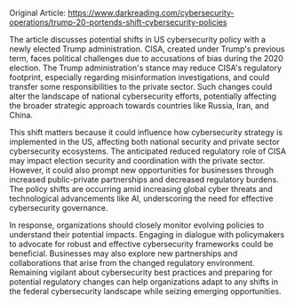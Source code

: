 Original Article: https://www.darkreading.com/cybersecurity-operations/trump-20-portends-shift-cybersecurity-policies

The article discusses potential shifts in US cybersecurity policy with a newly elected Trump administration. CISA, created under Trump's previous term, faces political challenges due to accusations of bias during the 2020 election. The Trump administration's stance may reduce CISA's regulatory footprint, especially regarding misinformation investigations, and could transfer some responsibilities to the private sector. Such changes could alter the landscape of national cybersecurity efforts, potentially affecting the broader strategic approach towards countries like Russia, Iran, and China.

This shift matters because it could influence how cybersecurity strategy is implemented in the US, affecting both national security and private sector cybersecurity ecosystems. The anticipated reduced regulatory role of CISA may impact election security and coordination with the private sector. However, it could also prompt new opportunities for businesses through increased public-private partnerships and decreased regulatory burdens. The policy shifts are occurring amid increasing global cyber threats and technological advancements like AI, underscoring the need for effective cybersecurity governance.

In response, organizations should closely monitor evolving policies to understand their potential impacts. Engaging in dialogue with policymakers to advocate for robust and effective cybersecurity frameworks could be beneficial. Businesses may also explore new partnerships and collaborations that arise from the changed regulatory environment. Remaining vigilant about cybersecurity best practices and preparing for potential regulatory changes can help organizations adapt to any shifts in the federal cybersecurity landscape while seizing emerging opportunities.